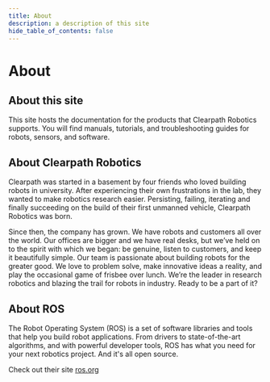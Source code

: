 ```yaml
---
title: About
description: a description of this site
hide_table_of_contents: false
---
```


# About

## About this site

This site hosts the documentation for the products that Clearpath Robotics supports. You will find manuals, tutorials, and troubleshooting guides for robots, sensors, and software.

## About Clearpath Robotics

Clearpath was started in a basement by four friends who loved building robots in university.
After experiencing their own frustrations in the lab, they wanted to make robotics research easier.
Persisting, failing, iterating and finally succeeding on the build of their first unmanned vehicle, Clearpath Robotics was born.

Since then, the company has grown.
We have robots and customers all over the world.
Our offices are bigger and we have real desks, but we’ve held on to the spirit with which we began: be genuine, listen to customers, and keep it beautifully simple.
Our team is passionate about building robots for the greater good.
We love to problem solve, make innovative ideas a reality, and play the occasional game of frisbee over lunch.
We’re the leader in research robotics and blazing the trail for robots in industry.
Ready to be a part of it?

## About ROS

The Robot Operating System (ROS) is a set of software libraries and tools that help you build robot applications.
From drivers to state-of-the-art algorithms, and with powerful developer tools, ROS has what you need for your next robotics project.
And it's all open source.

Check out their site [ros.org](https://ros.org/)
